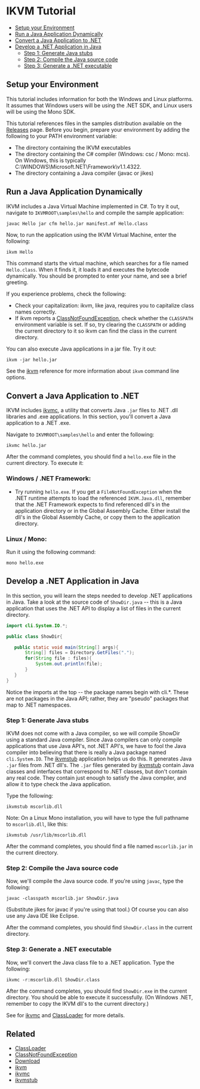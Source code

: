 # IKVM Tutorial

- [Setup your Environment](#setup-your-environment)
- [Run a Java Application Dynamically](#run-a-java-application-dynamically)
- [Convert a Java Application to .NET](#convert-a-java-application-to-net)
- [Develop a .NET Application in Java](#develop-a-net-application-in-java)
  - [Step 1: Generate Java stubs](#step-1-generate-java-stubs)
  - [Step 2: Compile the Java source code](#step-2-compile-the-java-source-code)
  - [Step 3: Generate a .NET executable](#step-3-generate-a-net-executable)

## Setup your Environment

This tutorial includes information for both the Windows and Linux platforms. It assumes that Windows users will be using the .NET SDK, and Linux users will be using the Mono SDK.

This tutorial references files in the samples distribution available on the [Releases](https://github.com/ikvm-revived/ikvm/releases) page. Before you begin, prepare your environment by adding the following to your PATH environment variable:

- The directory containing the IKVM executables
- The directory containing the C# compiler (Windows: csc / Mono: mcs). On Windows, this is typically C:\WINDOWS\Microsoft.NET\Framework\v1.1.4322.
- The directory containing a Java compiler (javac or jikes)


## Run a Java Application Dynamically

IKVM includes a Java Virtual Machine implemented in C#. To try it out, navigate to `IKVMROOT\samples\hello` and compile the sample application: 

```console
javac Hello jar cfm hello.jar manifest.mf Hello.class
```

Now, to run the application using the IKVM Virtual Machine, enter the following:

```console
ikvm Hello
```

This command starts the virtual machine, which searches for a file named `Hello.class`. When it finds it, it loads it and executes the bytecode dynamically. You should be prompted to enter your name, and see a brief greeting.

If you experience problems, check the following:

- Check your capitalization: ikvm, like java, requires you to capitalize class names correctly.
- If ikvm reports a [ClassNotFoundException](class-not-found-exception.md), check whether the `CLASSPATH `environment variable is set. If so, try clearing the `CLASSPATH` or adding the current directory to it so ikvm can find the class in the current directory.

You can also execute Java applications in a jar file. Try it out:

```console
ikvm -jar hello.jar
```

See the [ikvm](tools/ikvm.md) reference for more information about `ikvm` command line options.

## Convert a Java Application to .NET

IKVM includes [ikvmc](tools/ikvmc.md), a utility that converts Java `.jar` files to .NET .dll libraries and .exe applications. In this section, you'll convert a Java application to a .NET .exe.

Navigate to `IKVMROOT\samples\hello` and enter the following:

```console
ikvmc hello.jar
```

After the command completes, you should find a `hello.exe` file in the current directory. To execute it:

### Windows / .NET Framework:
- Try running `hello.exe`. If you get a `FileNotFoundException` when the .NET runtime attempts to load the referenced `IKVM.Java.dll`, remember that the .NET Framework expects to find referenced dll's in the application directory or in the Global Assembly Cache. Either install the dll's in the Global Assembly Cache, or copy them to the application directory.

### Linux / Mono:

Run it using the following command:

```console
mono hello.exe
```

## Develop a .NET Application in Java

In this section, you will learn the steps needed to develop .NET applications in Java. Take a look at the source code of `ShowDir.java` -- this is a Java application that uses the .NET API to display a list of files in the current directory.

```java
import cli.System.IO.*;

public class ShowDir{

   public static void main(String[] args){
       String[] files = Directory.GetFiles(".");
       for(String file : files){
           System.out.println(file);
       }
   }
}
```

Notice the imports at the top -- the package names begin with cli.*. These are not packages in the Java API; rather, they are "pseudo" packages that map to .NET namespaces.

### Step 1: Generate Java stubs

IKVM does not come with a Java compiler, so we will compile ShowDir using a standard Java compiler. Since Java compilers can only compile applications that use Java API's, not .NET API's, we have to fool the Java compiler into believing that there is really a Java package named `cli.System.IO`. The [ikvmstub](tools/ikvmstub.md) application helps us do this. It generates Java `.jar` files from .NET dll's. The `.jar` files generated by [ikvmstub](tools/ikvmstub.md) contain Java classes and interfaces that correspond to .NET classes, but don't contain any real code. They contain just enough to satisfy the Java compiler, and allow it to type check the Java application.

Type the following:

```console
ikvmstub mscorlib.dll
```

Note: On a Linux Mono installation, you will have to type the full pathname to `mscorlib.dll`, like this: 

```console
ikvmstub /usr/lib/mscorlib.dll
```

After the command completes, you should find a file named `mscorlib.jar` in the current directory.

### Step 2: Compile the Java source code

Now, we'll compile the Java source code. If you're using `javac`, type the following:

```console
javac -classpath mscorlib.jar ShowDir.java
```

(Substitute jikes for javac if you're using that tool.) Of course you can also use any Java IDE like Eclipse.

After the command completes, you should find `ShowDir.class` in the current directory.

### Step 3: Generate a .NET executable

Now, we'll convert the Java class file to a .NET application. Type the following:

```console
ikvmc -r:mscorlib.dll ShowDir.class
```

After the command completes, you should find `ShowDir.exe` in the current directory. You should be able to execute it successfully. (On Windows .NET, remember to copy the IKVM dll's to the current directory.)

See for [ikvmc](tools/ikvmc.md) and [ClassLoader](class-loader.md) for more details.

## Related

- [ClassLoader](class-loader.md)
- [ClassNotFoundException](class-not-found-exception.md)
- [Download](https://github.com/ikvm-revived/ikvm/releases)
- [ikvm](tools/ikvm.md)
- [ikvmc](tools/ikvmc.md)
- [ikvmstub](tools/ikvmstub.md)

